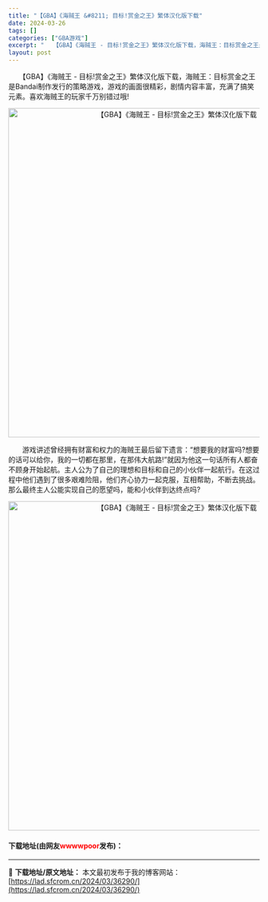```yaml
---
title: "【GBA】《海贼王 &#8211; 目标!赏金之王》繁体汉化版下载"
date: 2024-03-26
tags: []
categories: ["GBA游戏"]
excerpt: "　　【GBA】《海贼王 - 目标!赏金之王》繁体汉化版下载，海贼王：目标赏金之王是Bandai制作发行的策略游戏，游戏的画面很精彩，剧情内容丰富，充满了搞笑元素。喜欢海贼王的玩家千万别错过哦! 　　游戏讲述曾经拥有财富和权力的海贼王最后留下遗言：&ldquo;想要我的财富吗?想要的话可以给你，我的一&hellip;"
layout: post
---
```


 <p>　　【GBA】《海贼王 - 目标!赏金之王》繁体汉化版下载，海贼王：目标赏金之王是Bandai制作发行的策略游戏，游戏的画面很精彩，剧情内容丰富，充满了搞笑元素。喜欢海贼王的玩家千万别错过哦!</p> <p align="center"><img align="" border="0" src="https://lad.sfcrom.cn/wp-content/uploads/2024/03/20240326_660263cfece21.jpg" width="660" alt="【GBA】《海贼王 - 目标!赏金之王》繁体汉化版下载" /></p> <p>　　游戏讲述曾经拥有财富和权力的海贼王最后留下遗言：&ldquo;想要我的财富吗?想要的话可以给你，我的一切都在那里，在那伟大航路!&rdquo;就因为他这一句话所有人都奋不顾身开始起航。主人公为了自己的理想和目标和自己的小伙伴一起航行。在这过程中他们遇到了很多艰难险阻，他们齐心协力一起克服，互相帮助，不断去挑战。那么最终主人公能实现自己的愿望吗，能和小伙伴到达终点吗?</p> <p align="center"><img align="" border="0" src="https://lad.sfcrom.cn/wp-content/uploads/2024/03/20240326_660263d07123e.jpg" width="660" alt="【GBA】《海贼王 - 目标!赏金之王》繁体汉化版下载" /></p> <p><h4>下载地址(由网友<font color="red">wwwwpoor</font>发布)：</h4></p> 

---
📖 **下载地址/原文地址：** 本文最初发布于我的博客网站：[https://lad.sfcrom.cn/2024/03/36290/](https://lad.sfcrom.cn/2024/03/36290/)

